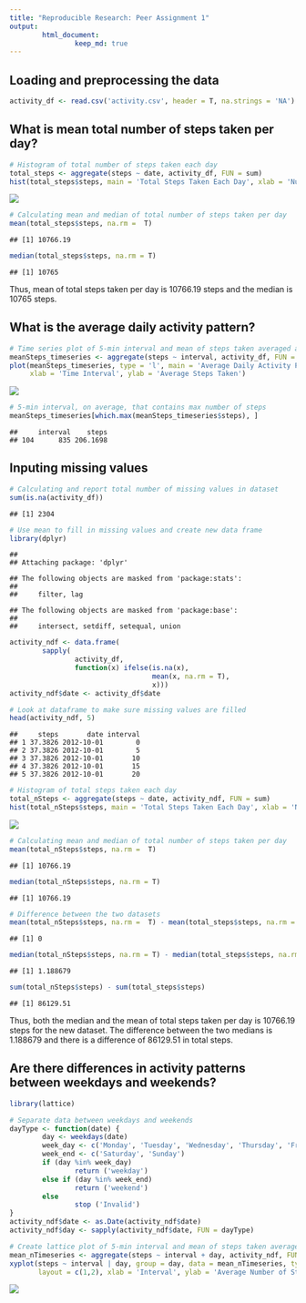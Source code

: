 ```yaml
---
title: "Reproducible Research: Peer Assignment 1"
output: 
        html_document:
                keep_md: true
---
```




## Loading and preprocessing the data

```r
activity_df <- read.csv('activity.csv', header = T, na.strings = 'NA')
```

## What is mean total number of steps taken per day?

```r
# Histogram of total number of steps taken each day 
total_steps <- aggregate(steps ~ date, activity_df, FUN = sum)
hist(total_steps$steps, main = 'Total Steps Taken Each Day', xlab = 'Number of Steps')
```

![](figures/unnamed-chunk-2-1.png)<!-- -->

```r
# Calculating mean and median of total number of steps taken per day 
mean(total_steps$steps, na.rm =  T)
```

```
## [1] 10766.19
```

```r
median(total_steps$steps, na.rm = T)
```

```
## [1] 10765
```
Thus, mean of total steps taken per day is 10766.19 steps and the median is 10765 steps.

## What is the average daily activity pattern?

```r
# Time series plot of 5-min interval and mean of steps taken averaged across all days
meanSteps_timeseries <- aggregate(steps ~ interval, activity_df, FUN = mean)
plot(meanSteps_timeseries, type = 'l', main = 'Average Daily Activity Pattern', 
     xlab = 'Time Interval', ylab = 'Average Steps Taken')
```

![](figures/unnamed-chunk-3-1.png)<!-- -->

```r
# 5-min interval, on average, that contains max number of steps
meanSteps_timeseries[which.max(meanSteps_timeseries$steps), ]
```

```
##     interval    steps
## 104      835 206.1698
```

## Inputing missing values

```r
# Calculating and report total number of missing values in dataset
sum(is.na(activity_df))
```

```
## [1] 2304
```

```r
# Use mean to fill in missing values and create new data frame
library(dplyr)
```

```
## 
## Attaching package: 'dplyr'
```

```
## The following objects are masked from 'package:stats':
## 
##     filter, lag
```

```
## The following objects are masked from 'package:base':
## 
##     intersect, setdiff, setequal, union
```

```r
activity_ndf <- data.frame(
        sapply(
                activity_df,
                function(x) ifelse(is.na(x),
                                   mean(x, na.rm = T),
                                   x)))
activity_ndf$date <- activity_df$date

# Look at dataframe to make sure missing values are filled 
head(activity_ndf, 5)
```

```
##     steps       date interval
## 1 37.3826 2012-10-01        0
## 2 37.3826 2012-10-01        5
## 3 37.3826 2012-10-01       10
## 4 37.3826 2012-10-01       15
## 5 37.3826 2012-10-01       20
```

```r
# Histogram of total steps taken each day
total_nSteps <- aggregate(steps ~ date, activity_ndf, FUN = sum)
hist(total_nSteps$steps, main = 'Total Steps Taken Each Day', xlab = 'Number of Steps')
```

![](figures/unnamed-chunk-4-1.png)<!-- -->

```r
# Calculating mean and median of total number of steps taken per day 
mean(total_nSteps$steps, na.rm =  T)
```

```
## [1] 10766.19
```

```r
median(total_nSteps$steps, na.rm = T)
```

```
## [1] 10766.19
```

```r
# Difference between the two datasets
mean(total_nSteps$steps, na.rm =  T) - mean(total_steps$steps, na.rm =  T)
```

```
## [1] 0
```

```r
median(total_nSteps$steps, na.rm = T) - median(total_steps$steps, na.rm = T)
```

```
## [1] 1.188679
```

```r
sum(total_nSteps$steps) - sum(total_steps$steps)
```

```
## [1] 86129.51
```
Thus, both the median and the mean of total steps taken per day is 10766.19 steps for the new dataset. 
The difference between the two medians is 1.188679 and there is a difference of 86129.51 in total steps.

## Are there differences in activity patterns between weekdays and weekends?

```r
library(lattice)

# Separate data between weekdays and weekends
dayType <- function(date) {
        day <- weekdays(date)
        week_day <- c('Monday', 'Tuesday', 'Wednesday', 'Thursday', 'Friday')
        week_end <- c('Saturday', 'Sunday')
        if (day %in% week_day)
                return ('weekday')
        else if (day %in% week_end)
                return ('weekend')
        else
                stop ('Invalid')
}
activity_ndf$date <- as.Date(activity_ndf$date)
activity_ndf$day <- sapply(activity_ndf$date, FUN = dayType)

# Create lattice plot of 5-min interval and mean of steps taken averaged across all days
mean_nTimeseries <- aggregate(steps ~ interval + day, activity_ndf, FUN = mean)
xyplot(steps ~ interval | day, group = day, data = mean_nTimeseries, type = 'l',
       layout = c(1,2), xlab = 'Interval', ylab = 'Average Number of Steps')
```

![](figures/unnamed-chunk-5-1.png)<!-- -->







